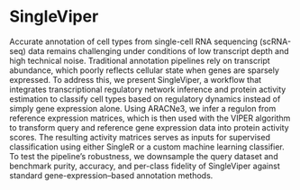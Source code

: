 # SingleViper
Accurate annotation of cell types from single-cell RNA sequencing (scRNA-seq) data remains challenging under conditions of low transcript depth and high technical noise. Traditional annotation pipelines rely on transcript abundance, which poorly reflects cellular state when genes are sparsely expressed. To address this, we present SingleViper, a workflow that integrates transcriptional regulatory network inference and protein activity estimation to classify cell types based on regulatory dynamics instead of simply gene expression alone. Using ARACNe3, we infer a regulon from reference expression matrices, which is then used with the VIPER algorithm to transform query and reference gene expression data into protein activity scores. The resulting activity matrices serves as inputs for supervised classification using either SingleR or a custom machine learning classifier. To test the pipeline’s robustness, we downsample the query dataset and benchmark purity, accuracy, and per-class fidelity of SingleViper against standard gene-expression–based annotation methods.
